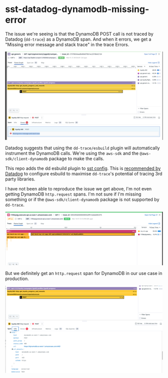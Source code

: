 # sst-datadog-dynamodb-missing-error

The issue we're seeing is that the DynamoDB POST call is not traced by Datadog (`dd-trace`) as a DynamoDB span. And when it errors, we get a "Missing error message and stack trace" in the trace Errors. 

![alt text](image.png)

Datadog suggests that using the `dd-trace/esbuild` plugin will automatically instrument the DynamoDB calls. We're using the `aws-sdk` and the `@aws-sdk/client-dynamodb` package to make the calls.

This repo adds the dd esbuild plugin to [sst config](./my-sst-app/sst.config.ts). This is [recommended by Datadog](https://docs.datadoghq.com/tracing/trace_collection/automatic_instrumentation/dd_libraries/nodejs/#bundling) to configure esbuild to maximise `dd-trace`'s potential of tracing 3rd party libraries. 

I have not been able to reproduce the issue we get above, I'm not even getting DynamoDB `http.request` spans. I'm not sure if I'm missing something or if the `@aws-sdk/client-dynamodb` package is not supported by `dd-trace`. 

![alt text](image-1.png)

But we definitely get an `http.request` span for DynamoDB in our use case in production. 

![alt text](image-2.png)
